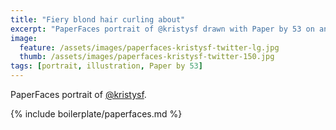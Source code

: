 ```yaml
---
title: "Fiery blond hair curling about"
excerpt: "PaperFaces portrait of @kristysf drawn with Paper by 53 on an iPad."
image: 
  feature: /assets/images/paperfaces-kristysf-twitter-lg.jpg
  thumb: /assets/images/paperfaces-kristysf-twitter-150.jpg
tags: [portrait, illustration, Paper by 53]
---
```


PaperFaces portrait of [@kristysf](http://twitter.com/kristysf).

{% include boilerplate/paperfaces.md %}